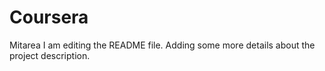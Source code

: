# Coursera
Mitarea
I am editing the README file. Adding some more details about the project description.
